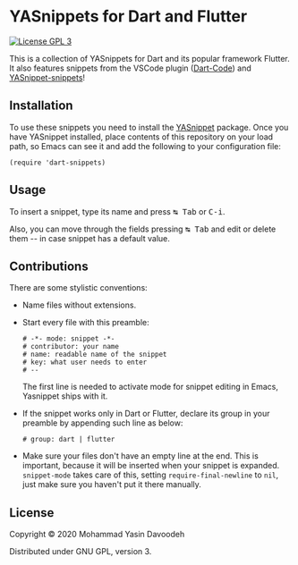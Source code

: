 # YASnippets for Dart and Flutter

[![License GPL 3](https://img.shields.io/badge/license-GPL_3-green.svg)](http://www.gnu.org/licenses/gpl-3.0.txt)

This is a collection of YASnippets for Dart and its popular framework
Flutter. It also features snippets from the VSCode plugin
([Dart-Code](https://github.com/Dart-Code/Dart-Code/)) and
[YASnippet-snippets](https://github.com/AndreaCrotti/yasnippet-snippets/)!

## Installation

To use these snippets you need to install
the [YASnippet](https://github.com/capitaomorte/yasnippet) package. Once you
have YASnippet installed, place contents of this repository on your load
path, so Emacs can see it and add the following to your configuration file:

```emacs-lisp
(require 'dart-snippets)
```

## Usage

To insert a snippet, type its name and press <kbd>↹ Tab</kbd> or
<kbd>C-i</kbd>.

Also, you can move through the fields pressing <kbd>↹ Tab</kbd> and edit or
delete them -- in case snippet has a default value.

## Contributions

There are some stylistic conventions:

* Name files without extensions.

* Start every file with this preamble:

  ```
  # -*- mode: snippet -*-
  # contributor: your name
  # name: readable name of the snippet
  # key: what user needs to enter
  # --
  ```

  The first line is needed to activate mode for snippet editing in Emacs,
  Yasnippet ships with it.

* If the snippet works only in Dart or Flutter, declare its group in
  your preamble by appending such line as below:

  ```
  # group: dart | flutter
  ```

* Make sure your files don't have an empty line at the end. This is
  important, because it will be inserted when your snippet is expanded.
  `snippet-mode` takes care of this, setting `require-final-newline` to
  `nil`, just make sure you haven't put it there manually.

## License

Copyright © 2020 Mohammad Yasin Davoodeh

Distributed under GNU GPL, version 3.
